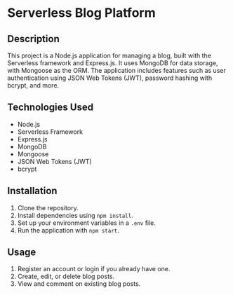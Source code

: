 # Serverless Blog Platform

## Description

This project is a Node.js application for managing a blog, built with the Serverless framework and Express.js. It uses MongoDB for data storage, with Mongoose as the ORM. The application includes features such as user authentication using JSON Web Tokens (JWT), password hashing with bcrypt, and more.

## Technologies Used

- Node.js
- Serverless Framework
- Express.js
- MongoDB
- Mongoose
- JSON Web Tokens (JWT)
- bcrypt

## Installation

1. Clone the repository.
2. Install dependencies using `npm install`.
3. Set up your environment variables in a `.env` file.
4. Run the application with `npm start`.

## Usage

1. Register an account or login if you already have one.
2. Create, edit, or delete blog posts.
3. View and comment on existing blog posts.
